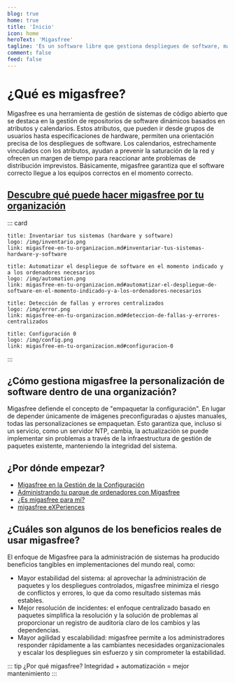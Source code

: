 ```yaml
---
blog: true
home: true
title: 'Inicio'
icon: home
heroText: 'Migasfree'
tagline: 'Es un software libre que gestiona despliegues de software, manteniendo y asegurando la integridad de los sistemas informáticos.'
comment: false
feed: false
---
```


<YouTube id="dp6CQ6TV8Q0" />

# ¿Qué es migasfree?

Migasfree es una herramienta de gestión de sistemas de código abierto que se destaca en la gestión de repositorios de software dinámicos basados ​​en atributos y calendarios. Estos atributos, que pueden ir desde grupos de usuarios hasta especificaciones de hardware, permiten una orientación precisa de los despliegues de software. Los calendarios, estrechamente vinculados con los atributos, ayudan a prevenir la saturación de la red y ofrecen un margen de tiempo para reaccionar ante problemas de distribución imprevistos. Básicamente, migasfree garantiza que el software correcto llegue a los equipos correctos en el momento correcto.

## [Descubre qué puede hacer migasfree por tu organización](migasfree-en-tu-organizacion.md)

::: card

```card
title: Inventariar tus sistemas (hardware y software)
logo: /img/inventario.png
link: migasfree-en-tu-organizacion.md#inventariar-tus-sistemas-hardware-y-software
```

```card
title: Automatizar el despliegue de software en el momento indicado y a los ordenadores necesarios
logo: /img/automation.png
link: migasfree-en-tu-organizacion.md#automatizar-el-despliegue-de-software-en-el-momento-indicado-y-a-los-ordenadores-necesarios
```

```card
title: Detección de fallas y errores centralizados
logo: /img/error.png
link: migasfree-en-tu-organizacion.md#deteccion-de-fallas-y-errores-centralizados
```

```card
title: Configuración 0
logo: /img/config.png
link: migasfree-en-tu-organizacion.md#configuracion-0
```

:::

## ¿Cómo gestiona migasfree la personalización de software dentro de una organización?

Migasfree defiende el concepto de "empaquetar la configuración". En lugar de depender únicamente de imágenes preconfiguradas o ajustes manuales, todas las personalizaciones se empaquetan. Esto garantiza que, incluso si un servicio, como un servidor NTP, cambia, la actualización se puede implementar sin problemas a través de la infraestructura de gestión de paquetes existente, manteniendo la integridad del sistema.

## ¿Por dónde empezar?

- [Migasfree en la Gestión de la Configuración](https://speakerdeck.com/jact/migasfree-en-la-gestion-de-la-configuracion)
- [Administrando tu parque de ordenadores con Migasfree](https://speakerdeck.com/jact/administrando-tu-parque-de-ordenadores-linux-con-migasfree)
- [¿Es migasfree para mí?](https://speakerdeck.com/jact/es-migasfree-para-mi)
- [migasfree eXPeriences](https://speakerdeck.com/jact/migasfree-experiences-1)

## ¿Cuáles son algunos de los beneficios reales de usar migasfree?

El enfoque de Migasfree para la administración de sistemas ha producido beneficios tangibles en implementaciones del mundo real, como:

- Mayor estabilidad del sistema: al aprovechar la administración de paquetes y los despliegues controlados, migasfree minimiza el riesgo de conflictos y errores, lo que da como resultado sistemas más estables.
- Mejor resolución de incidentes: el enfoque centralizado basado en paquetes simplifica la resolución y la solución de problemas al proporcionar un registro de auditoría claro de los cambios y las dependencias.
- Mayor agilidad y escalabilidad: migasfree permite a los administradores responder rápidamente a las cambiantes necesidades organizacionales y escalar los despliegues sin esfuerzo y sin comprometer la estabilidad.

::: tip ¿Por qué migasfree?
Integridad + automatización = mejor mantenimiento
:::
